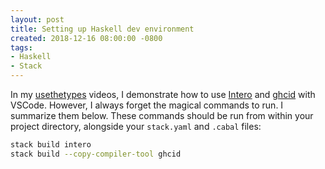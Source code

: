 ```yaml
---
layout: post
title: Setting up Haskell dev environment
created: 2018-12-16 08:00:00 -0800
tags:
- Haskell
- Stack
---
```

In my [usethetypes][usethetypes] videos, I demonstrate how to use [Intero][usethetypes-intero] and [ghcid][usethetypes-ghcid] with VSCode. However, I always forget the magical commands to run. I summarize them below. These commands should be run from within your project directory, alongside your `stack.yaml` and `.cabal` files:

```bash
stack build intero
stack build --copy-compiler-tool ghcid
```

[usethetypes]: https://usethetypes.com
[usethetypes-ghcid]: https://usethetypes.com/videos/004-rapid-dev-ghcid
[usethetypes-intero]: https://usethetypes.com/videos/001-vscode-intero
